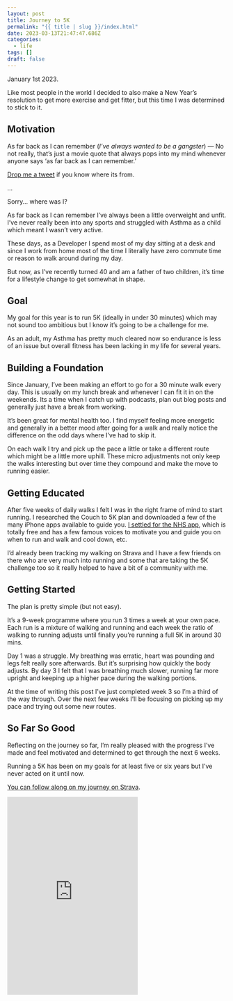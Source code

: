 ```yaml
---
layout: post
title: Journey to 5K
permalink: "{{ title | slug }}/index.html"
date: 2023-03-13T21:47:47.686Z
categories:
  - life
tags: []
draft: false
---
```

January 1st 2023.

Like most people in the world I decided to also make a New Year’s resolution to get more exercise and get fitter, but this time I was determined to stick to it.

## Motivation

As far back as I can remember (*I’ve always wanted to be a gangster*) — No not really, that’s just a movie quote that always pops into my mind whenever anyone says ‘as far back as I can remember.’ 

[Drop me a tweet](https://twitter.com/ajaykarwal) if you know where its from.

.﻿..

Sorry… where was I?

As far back as I can remember I’ve always been a little overweight and unfit. I’ve never really been into any sports and struggled with Asthma as a child which meant I wasn’t very active.

These days, as a Developer I spend most of my day sitting at a desk and since I work from home most of the time I literally have zero commute time or reason to walk around during my day.

But now, as I’ve recently turned 40 and am a father of two children, it’s time for a lifestyle change to get somewhat in shape.

## Goal

My goal for this year is to run 5K (ideally in under 30 minutes) which may not sound too ambitious but I know it’s going to be a challenge for me.

As an adult, my Asthma has pretty much cleared now so endurance is less of an issue but overall fitness has been lacking in my life for several years.

## Building a Foundation

Since January, I’ve been making an effort to go for a 30 minute walk every day. This is usually on my lunch break and whenever I can fit it in on the weekends. Its a time when I catch up with podcasts, plan out blog posts and generally just have a break from working.

It’s been great for mental health too. I find myself feeling more energetic and generally in a better mood after going for a walk and really notice the difference on the odd days where I’ve had to skip it.

On each walk I try and pick up the pace a little or take a different route which might be a little more uphill. These micro adjustments not only keep the walks interesting but over time they compound and make the move to running easier.

## Getting Educated

After five weeks of daily walks I felt I was in the right frame of mind to start running. I researched the Couch to 5K plan and downloaded a few of the many iPhone apps available to guide you. [I settled for the NHS app](https://apps.apple.com/gb/app/nhs-couch-to-5k/id1082307672), which is totally free and has a few famous voices to motivate you and guide you on when to run and walk and cool down, etc.

I’d already been tracking my walking on Strava and I have a few friends on there who are very much into running and some that are taking the 5K challenge too so it really helped to have a bit of a community with me.

## Getting Started

The plan is pretty simple (but not easy).

It’s a 9-week programme where you run 3 times a week at your own pace. Each run is a mixture of walking and running and each week the ratio of walking to running adjusts until finally you’re running a full 5K in around 30 mins.

Day 1 was a struggle. My breathing was erratic, heart was pounding and legs felt really sore afterwards. But it’s surprising how quickly the body adjusts. By day 3 I felt that I was breathing much slower, running far more upright and keeping up a higher pace during the walking portions.

At the time of writing this post I’ve just completed week 3 so I’m a third of the way through. Over the next few weeks I’ll be focusing on picking up my pace and trying out some new routes.

## So Far So Good

Reflecting on the journey so far, I’m really pleased with the progress I’ve made and feel motivated and determined to get through the next 6 weeks.

Running a 5K has been on my goals for at least five or six years but I’ve never acted on it until now.

[You can follow along on my journey on Strava](https://www.strava.com/athletes/ajaykarwal).

<iframe height='454' width='300' frameborder='0' allowtransparency='true' scrolling='no' src='https://www.strava.com/athletes/21357857/latest-rides/f2748e531a1673bdf1a4af7110741a09e30a0df4'></iframe>